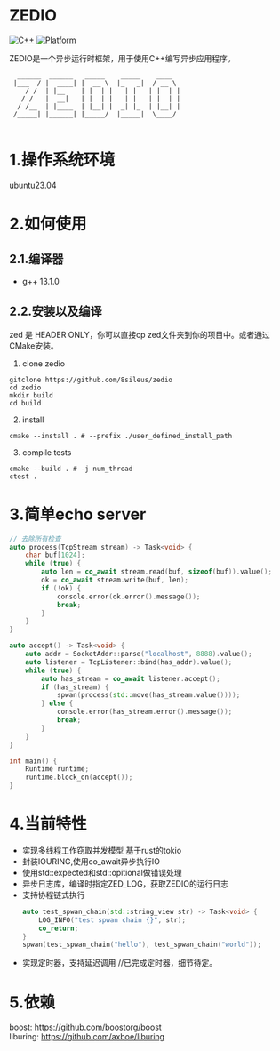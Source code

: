 # ZEDIO 
[![C++](https://img.shields.io/badge/language-C++-blue.svg)](https://isocpp.org/)
[![Platform](https://img.shields.io/badge/platform-linux%20-lightgrey.svg)](https://www.kernel.org/)  

ZEDIO是一个异步运行时框架，用于使用C++编写异步应用程序。
```
  ______  ______   _____    _____    ____  
 |___  / |  ____| |  __ \  |_   _|  / __ \ 
    / /  | |__    | |  | |   | |   | |  | |
   / /   |  __|   | |  | |   | |   | |  | |
  / /__  | |____  | |__| |  _| |_  | |__| |
 /_____| |______| |_____/  |_____|  \____/ 
                                                                       
```
# 1.操作系统环境
ubuntu23.04
# 2.如何使用
## 2.1.编译器
- g++ 13.1.0
## 2.2.安装以及编译
zed 是 HEADER ONLY，你可以直接cp zed文件夹到你的项目中。或者通过CMake安装。
1. clone zedio
```
gitclone https://github.com/8sileus/zedio
cd zedio
mkdir build
cd build
```
2. install
```
cmake --install . # --prefix ./user_defined_install_path 
```
3. compile tests
```
cmake --build . # -j num_thread
ctest .
```

# 3.简单echo server
``` C++
// 去除所有检查
auto process(TcpStream stream) -> Task<void> {
    char buf[1024];
    while (true) {
        auto len = co_await stream.read(buf, sizeof(buf)).value();
        ok = co_await stream.write(buf, len);
        if (!ok) {
            console.error(ok.error().message());
            break;
        }
    }
}

auto accept() -> Task<void> {
    auto addr = SocketAddr::parse("localhost", 8888).value();
    auto listener = TcpListener::bind(has_addr).value();
    while (true) {
        auto has_stream = co_await listener.accept();
        if (has_stream) {
            spwan(process(std::move(has_stream.value())));
        } else {
            console.error(has_stream.error().message());
            break;
        }
    }
}

int main() {
    Runtime runtime;
    runtime.block_on(accept());
}
```
# 4.当前特性
- 实现多线程工作窃取并发模型 基于rust的tokio
- 封装IOURING,使用co_await异步执行IO
- 使用std::expected和std::opitional做错误处理
- 异步日志库，编译时指定ZED_LOG，获取ZEDIO的运行日志
- 支持协程链式执行
    ``` C++
    auto test_spwan_chain(std::string_view str) -> Task<void> {
        LOG_INFO("test spwan chain {}", str);
        co_return;
    }
    spwan(test_spwan_chain("hello"), test_spwan_chain("world"));
    ```
- 实现定时器，支持延迟调用 //已完成定时器，细节待定。

# 5.依赖
boost: https://github.com/boostorg/boost   
liburing: https://github.com/axboe/liburing